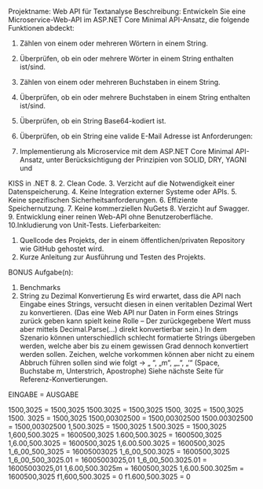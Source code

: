 Projektname: Web API für Textanalyse
Beschreibung: Entwickeln Sie eine Microservice-Web-API im ASP.NET Core
Minimal API-Ansatz, die folgende Funktionen abdeckt:
1. Zählen von einem oder mehreren Wörtern in einem String.
2. Überprüfen, ob ein oder mehrere Wörter in einem String enthalten ist/sind.
3. Zählen von einem oder mehreren Buchstaben in einem String.
4. Überprüfen, ob ein oder mehrere Buchstaben in einem String enthalten
ist/sind.
5. Überprüfen, ob ein String Base64-kodiert ist.
6. Überprüfen, ob ein String eine valide E-Mail Adresse ist
Anforderungen:

1. Implementierung als Microservice mit dem ASP.NET Core Minimal API-
Ansatz, unter Berücksichtigung der Prinzipien von SOLID, DRY, YAGNI und

KISS in .NET 8.
2. Clean Code.
3. Verzicht auf die Notwendigkeit einer Datenspeicherung.
4. Keine Integration externer Systeme oder APIs.
5. Keine spezifischen Sicherheitsanforderungen.
6. Effiziente Speichernutzung.
7. Keine kommerziellen NuGets
8. Verzicht auf Swagger.
9. Entwicklung einer reinen Web-API ohne Benutzeroberfläche.
10.Inkludierung von Unit-Tests.
Lieferbarkeiten:
1. Quellcode des Projekts, der in einem öffentlichen/privaten Repository wie
GitHub gehostet wird.
2. Kurze Anleitung zur Ausführung und Testen des Projekts.

BONUS Aufgabe(n):
1. Benchmarks
2. String zu Dezimal Konvertierung
Es wird erwartet, dass die API nach Eingabe eines Strings, versucht diesen in einen
veritablen Dezimal Wert zu konvertieren. (Das eine Web API nur Daten in Form eines
Strings zurück geben kann spielt keine Rolle – Der zurückgegebene Wert muss aber
mittels Decimal.Parse(...) direkt konvertierbar sein.)
In dem Szenario können unterschiedlich schlecht formatierte Strings übergeben werden,
welche aber bis zu einem gewissen Grad dennoch konvertiert werden sollen.
Zeichen, welche vorkommen können aber nicht zu einem Abbruch führen sollen sind wie
folgt -> „ “, „m“, „_“, „‘“ (Space, Buchstabe m, Unterstrich, Apostrophe)
Siehe nächste Seite für Referenz-Konvertierungen.

EINGABE = AUSGABE

1500,3025 = 1500,3025
1500.3025 = 1500,3025
1500, 3025 = 1500,3025
1500. 3025 = 1500,3025
1500,00302500 = 1500,00302500
1500.00302500 = 1500,00302500
1,500.3025 = 1500,3025
1.500.3025 = 1500,3025
1,600,500.3025 = 1600500,3025
1.600,500.3025 = 1600500,3025
1,6.00,500.3025 = 1600500,3025
1,6.00.500.3025 = 1600500,3025
1_6_00_500_3025 = 16005003025
1_6_00_500.3025 = 1600500,3025
1_6_00_500_3025.01 = 16005003025,01
1_6_00_500.3025.01 = 16005003025,01
1,6.00,500.3025m = 1600500,3025
1,6.00.500.3025m = 1600500,3025
f1,600,500.3025 = 0
f1.600,500.3025 = 0

